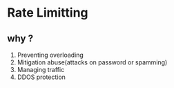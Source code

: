 # Rate Limitting

## why ?

1. Preventing overloading
2. Mitigation abuse(attacks on password or spamming)
3. Managing traffic
4. DDOS protection
